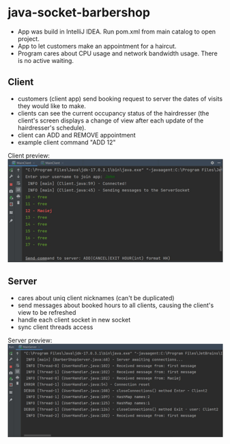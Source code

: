 # java-socket-barbershop

- App was build in IntelliJ IDEA. Run pom.xml from main catalog to open project.
- App to let customers make an appointment for a haircut.
- Program cares about CPU usage and network bandwidth usage. There is no active waiting.

## Client
  - customers (client app) send booking request to server the dates of visits they would like to make. 
  - clients can see the current occupancy status of the hairdresser (the client's screen displays a change of view after each update of the hairdresser's schedule). 
  - client can ADD and REMOVE appointment
  - example client command "ADD 12"

Client preview:
![Screenshot](images/client_view.jpg)


## Server
  - cares about uniq client nicknames (can't be duplicated)
  - send messages about booked hours to all clients, causing the client's view to be refreshed
  - handle each client socket in new socket
  - sync client threads access 

Server preview:
![Screenshot](images/server_view.jpg)